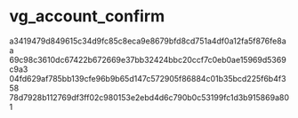 vg_account_confirm
==================

a3419479d849615c34d9fc85c8eca9e8679bfd8cd751a4df0a12fa5f876fe8aa
69c98c3610dc67422b672669e37bb32424bbc20ccf7c0eb0ae15969d5369c9a3
04fd629af785bb139cfe96b9b65d147c572905f86884c01b35bcd225f6b4f358
78d7928b112769df3ff02c980153e2ebd4d6c790b0c53199fc1d3b915869a801
